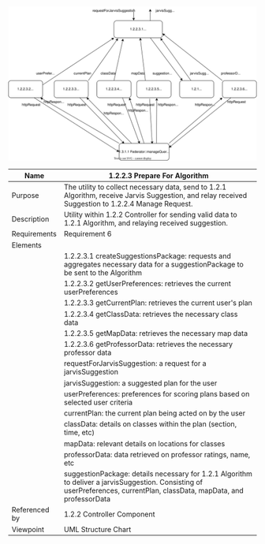 ![Prepare for Algorithm Structure Chart](/Logic/TeamTwoFiles/1.2.2.3PrepareForAlgorithmStructureChart.drawio.svg)

| Name | 1.2.2.3 Prepare For Algorithm |
| ----------- | ----------- |
| Purpose | The utility to collect necessary data, send to 1.2.1 Algorithm, receive Jarvis Suggestion, and relay received Suggestion to 1.2.2.4 Manage Request. |
| Description | Utility within 1.2.2 Controller for sending valid data to 1.2.1 Algorithm, and relaying received suggestion.  |
| Requirements | Requirement 6 |
| Elements 
| | 1.2.2.3.1 createSuggestionsPackage: requests and aggregates necessary data for a suggestionPackage to be sent to the Algorithm |
| | 1.2.2.3.2 getUserPreferences: retrieves the current userPreferences |
| | 1.2.2.3.3 getCurrentPlan: retrieves the current user's plan |
| | 1.2.2.3.4 getClassData: retrieves the necessary class data |
| | 1.2.2.3.5 getMapData: retrieves the necessary map data |
| | 1.2.2.3.6 getProfessorData: retrieves the necessary professor data |
| | requestForJarvisSuggestion: a request for a jarvisSuggestion |
| | jarvisSuggestion: a suggested plan for the user |
| | userPreferences: preferences for scoring plans based on selected user criteria |
| | currentPlan: the current plan being acted on by the user |
| | classData: details on classes within the plan (section, time, etc) |
| | mapData: relevant details on locations for classes |
| | professorData: data retrieved on professor ratings, name, etc |
| | suggestionPackage: details necessary for 1.2.1 Algorithm to deliver a jarvisSuggestion. Consisting of userPreferences, currentPlan, classData, mapData, and professorData |
| Referenced by | 1.2.2 Controller Component  |
| Viewpoint | UML Structure Chart |
